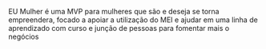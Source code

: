  </b>EU Mulher 
 é uma MVP para mulheres que são e deseja se torna empreendera, focado a apoiar a utilização do MEI e ajudar em uma linha de aprendizado com curso e junção de pessoas para fomentar mais o negócios 
